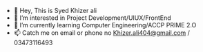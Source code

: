 - 👋 Hey, This is Syed Khizer ali
- 👀 I’m interested in Project Development/UIUX/FrontEnd
- 🌱 I’m currently learning Computer Engineering/ACCP PRIME 2.O
- 📫 Catch me on email or phone no Khizer.ali404@gmail.com / 03473116493
